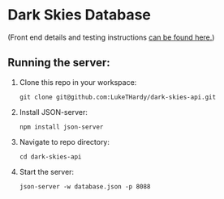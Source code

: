 # Dark Skies Database

(Front end details and testing instructions [can be found here.](https://github.com/LukeTHardy/dark-skies))

## Running the server:
1. Clone this repo in your workspace:
   ```
   git clone git@github.com:LukeTHardy/dark-skies-api.git
   ```
2. Install JSON-server:
   ```
   npm install json-server
   ```
3. Navigate to repo directory:
   ```
   cd dark-skies-api
   ```
4. Start the server:
   ```
   json-server -w database.json -p 8088
   ```
